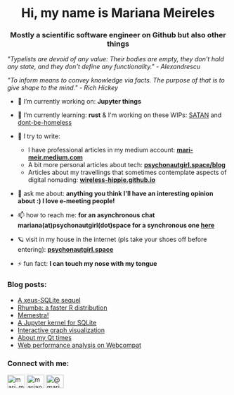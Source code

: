<h1 align="center">Hi, my name is Mariana Meireles</h1>
<h3 align="center">Mostly a scientific software engineer on Github but also other things</h3>

_"Typelists are devoid of any value: Their bodies are empty, they don't hold any state, and they don't define any functionality." - Alexandrescu_

_"To inform means to convey knowledge via facts. The purpose of that is to give shape to the mind." - Rich Hickey_

- 🔭 I’m currently working on: **Jupyter things**

- 🌱 I’m currently learning: **rust** & I'm working on these WIPs: [SATAN](https://github.com/marimeireles/SATAN) and [dont-be-homeless](https://github.com/marimeireles/dont-be-homeless)

- 📝 I try to write: 
  - I have professional articles in my medium account: **[mari-meir.medium.com](https://mari-meir.medium.com)**
  - A bit more personal articles about tech: **[psychonautgirl.space/blog](https://psychonautgirl.space/blog)**
  - Articles about my travellings that sometimes contemplate aspects of digital nomading: **[wireless-hippie.github.io](https://wireless-hippie.github.io/)**

- 💬 ask me about: **anything you think I'll have an interesting opinion about :) I love e-meeting people!**

- 📫 how to reach me: **for an asynchronous chat mariana(at)psychonautgirl(dot)space for a synchronous one [here](https://gitter.im/marimeireles/)**

- 🪐 visit in my house in the internet (pls take your shoes off before entering): **[psychonautgirl.space](https://psychonautgirl.space/)**

- ⚡ fun fact: **I can touch my nose with my tongue**

### Blog posts:
- [A xeus-SQLite sequel](https://blog.jupyter.org/an-sql-solution-for-jupyter-ef4a00a0d925)
- [Rhumba: a faster R distribution](https://medium.com/@mari_meir/rhumba-a-faster-r-distribution-d619fb93043a?source=rss-8efcbe033315------2)
- [Memestra!](https://medium.com/@mari_meir/memestra-a21c0c1f362?source=rss-8efcbe033315------2)
- [A Jupyter kernel for SQLite](https://blog.jupyter.org/a-jupyter-kernel-for-sqlite-9549c5dcf551?source=rss-8efcbe033315------2)
- [Interactive graph visualization](https://blog.jupyter.org/interactive-graph-visualization-in-jupyter-with-ipycytoscape-a8828a54ab63)
- [About my Qt times](https://www.qt.io/blog/about-my-qt-times-and-a-qt-for-python-voice-assistant)
- [Web performance analysis on Webcompat](https://psychonautgirl.space/Webcompat-optimization.html)

<h3 align="left">Connect with me:</h3>
<p align="left">
<a href="https://twitter.com/mari_meir" target="blank"><img align="center" src="https://cdn.jsdelivr.net/npm/simple-icons@3.0.1/icons/twitter.svg" alt="mari_meir" height="30" width="40" /></a>
<a href="https://linkedin.com/in/mariana-meireles" target="blank"><img align="center" src="https://cdn.jsdelivr.net/npm/simple-icons@3.0.1/icons/linkedin.svg" alt="mariana-meireles" height="30" width="40" /></a>
<a href="https://medium.com/@mari_meir" target="blank"><img align="center" src="https://cdn.jsdelivr.net/npm/simple-icons@3.0.1/icons/medium.svg" alt="@mari_meir" height="30" width="40" /></a>
</p>
